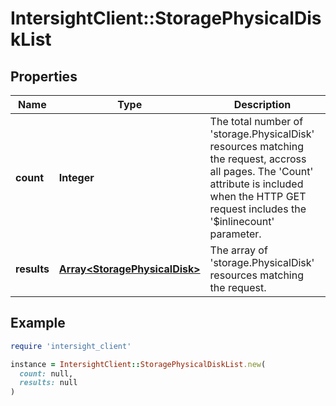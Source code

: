 # IntersightClient::StoragePhysicalDiskList

## Properties

| Name | Type | Description | Notes |
| ---- | ---- | ----------- | ----- |
| **count** | **Integer** | The total number of &#39;storage.PhysicalDisk&#39; resources matching the request, accross all pages. The &#39;Count&#39; attribute is included when the HTTP GET request includes the &#39;$inlinecount&#39; parameter. | [optional] |
| **results** | [**Array&lt;StoragePhysicalDisk&gt;**](StoragePhysicalDisk.md) | The array of &#39;storage.PhysicalDisk&#39; resources matching the request. | [optional] |

## Example

```ruby
require 'intersight_client'

instance = IntersightClient::StoragePhysicalDiskList.new(
  count: null,
  results: null
)
```

